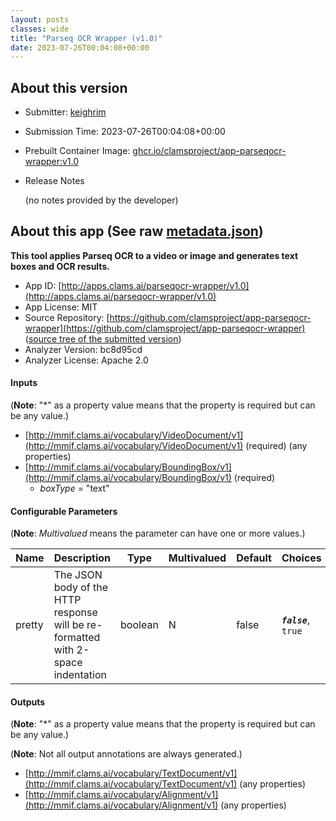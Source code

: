 ```yaml
---
layout: posts
classes: wide
title: "Parseq OCR Wrapper (v1.0)"
date: 2023-07-26T00:04:08+00:00
---
```

## About this version

* Submitter: [keighrim](https://github.com/keighrim)
* Submission Time: 2023-07-26T00:04:08+00:00
* Prebuilt Container Image: [ghcr.io/clamsproject/app-parseqocr-wrapper:v1.0](https://github.com/clamsproject/app-parseqocr-wrapper/pkgs/container/app-parseqocr-wrapper/v1.0)
* Release Notes

    (no notes provided by the developer)

## About this app (See raw [metadata.json](metadata.json))

**This tool applies Parseq OCR to a video or image and generates text boxes and OCR results.**

* App ID: [http://apps.clams.ai/parseqocr-wrapper/v1.0](http://apps.clams.ai/parseqocr-wrapper/v1.0)
* App License: MIT
* Source Repository: [https://github.com/clamsproject/app-parseqocr-wrapper](https://github.com/clamsproject/app-parseqocr-wrapper) ([source tree of the submitted version](https://github.com/clamsproject/app-parseqocr-wrapper/tree/v1.0))
* Analyzer Version: bc8d95cd
* Analyzer License: Apache 2.0


#### Inputs
(**Note**: "*" as a property value means that the property is required but can be any value.)

* [http://mmif.clams.ai/vocabulary/VideoDocument/v1](http://mmif.clams.ai/vocabulary/VideoDocument/v1)  (required)
(any properties)
* [http://mmif.clams.ai/vocabulary/BoundingBox/v1](http://mmif.clams.ai/vocabulary/BoundingBox/v1)  (required)
    * _boxType_ = "text"


#### Configurable Parameters
(**Note**: _Multivalued_ means the parameter can have one or more values.)

|Name|Description|Type|Multivalued|Default|Choices|
|----|-----------|----|-----------|-------|-------|
|pretty|The JSON body of the HTTP response will be re-formatted with 2-space indentation|boolean|N|false|**_`false`_**, `true`|


#### Outputs
(**Note**: "*" as a property value means that the property is required but can be any value.)

(**Note**: Not all output annotations are always generated.)

* [http://mmif.clams.ai/vocabulary/TextDocument/v1](http://mmif.clams.ai/vocabulary/TextDocument/v1) 
(any properties)
* [http://mmif.clams.ai/vocabulary/Alignment/v1](http://mmif.clams.ai/vocabulary/Alignment/v1) 
(any properties)
